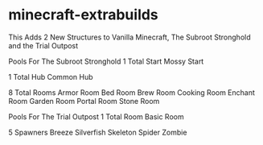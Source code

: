 # minecraft-extrabuilds
This Adds 2 New Structures to Vanilla Minecraft, The Subroot Stronghold and the Trial Outpost


Pools For The Subroot Stronghold
  1 Total Start
      Mossy Start

  1 Total Hub
      Common Hub
  
  8 Total Rooms
      Armor Room
      Bed Room
      Brew Room
      Cooking Room
      Enchant Room
      Garden Room
      Portal Room
      Stone Room

Pools For The Trial Outpost
  1 Total Room
      Basic Room

  5 Spawners
      Breeze
      Silverfish
      Skeleton
      Spider
      Zombie
  
